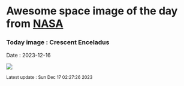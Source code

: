 
# Awesome space image of the day from [NASA](https://api.nasa.gov/)

### Today image : Crescent Enceladus
Date : 2023-12-16

![](https://apod.nasa.gov/apod/image/2312/PIA20522enceladusC.jpg)

<small>Latest update : Sun Dec 17 02:27:26 2023</small>
        